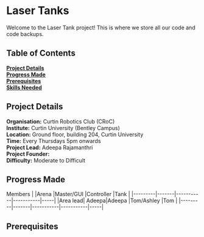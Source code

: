 # Laser Tanks
Welcome to the Laser Tank project!
This is where we store all our code and code backups.

## Table of Contents
 **[Project Details](#project-details)**<br>
 **[Progress Made](#progress-made)**<br>
 **[Prerequisites](#prerequisites)**<br>
 **[Skills Needed](#skills-needed)**<br>

## Project Details

**Organisation:** Curtin Robotics Club (CRoC)<br>
**Institute:** Curtin University (Bentley Campus)<br>
**Location:** Ground floor, building  204, Curtin University<br>
**Time:** Every Thursdays 5pm onwards <br>
**Project Lead:** Adeepa Rajamanthri<br>
**Project Founder:** <br>
**Difficulty:** Moderate to Difficult<br>

## Progress Made
Members
|         |Arena  |Master/GUI |Controller |Tank |
|---------|-------|-----------|-----------|-----|
|Area lead| Adeepa|Adeepa     |Tom/Ashley |Tom  |
|---------|-------|-----------|-----------|-----|

## Prerequisites
